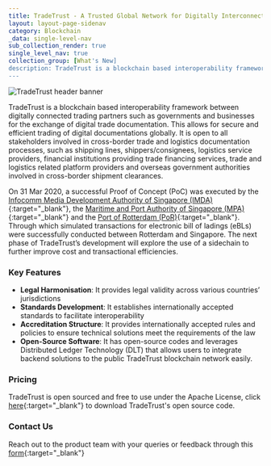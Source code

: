 ```yaml
---
title: TradeTrust - A Trusted Global Network for Digitally Interconnected Trade Documents
layout: layout-page-sidenav
category: Blockchain
_data: single-level-nav
sub_collection_render: true
single_level_nav: true
collection_group: [What's New]
description: TradeTrust is a blockchain based interoperability framework for the exchange of digital trade documentation between trading partners such as governments and businesses.
---
```


![TradeTrust header banner](/assets/img/products/TradeTrust-HeaderBanner.png)

TradeTrust is a blockchain based interoperability framework between digitally connected trading partners such as governments and businesses for the exchange of digital trade documentation. This allows for secure and efficient trading of digital documentations globally. It is open to all stakeholders involved in cross-border trade and logistics documentation processes, such as shipping lines, shippers/consignees, logistics service providers, financial institutions providing trade financing services, trade and logistics related platform providers and overseas government authorities involved in cross-border shipment clearances.

On 31 Mar 2020, a successful Proof of Concept (PoC) was executed by the [Infocomm Media Development Authority of Singapore (IMDA)](https://www.imda.gov.sg/){:target="\_blank"}, the [Maritime and Port Authority of Singapore (MPA)](https://www.mpa.gov.sg/web/portal/home){:target="\_blank"} and the [Port of Rotterdam (PoR)](https://www.portofrotterdam.com/en){:target="\_blank"}. Through which simulated transactions for electronic bill of ladings (eBLs) were successfully conducted between Rotterdam and Singapore. 
The next phase of TradeTrust’s development will explore the use of a sidechain to further improve cost and transactional efficiencies.

### Key Features  

- **Legal Harmonisation**: It provides legal validity across various countries’ jurisdictions 
- **Standards Development**: It establishes internationally accepted standards to facilitate interoperability
-	**Accreditation Structure**: It provides internationally accepted rules and policies to ensure technical solutions meet the requirements of the law
-	**Open-Source Software**: It has open-source codes and leverages Distributed Ledger Technology (DLT) that allows users to integrate backend solutions to the public TradeTrust blockchain network easily.

### Pricing

TradeTrust is open sourced and free to use under the Apache License, click [here](https://github.com/TradeTrust){:target="\_blank"} to download TradeTrust's open source code. 

### Contact Us

Reach out to the product team with your queries or feedback through this [form](https://form.gov.sg/#!/62280856ba91100012050933){:target="\_blank"} 
